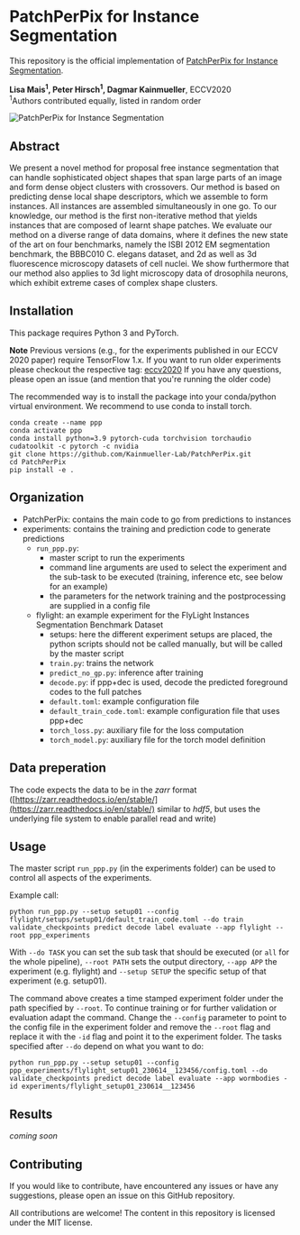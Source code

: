 # PatchPerPix for Instance Segmentation

This repository is the official implementation of [PatchPerPix for Instance Segmentation](https://arxiv.org/abs/2001.07626).

 **Lisa Mais<sup>1</sup>, Peter Hirsch<sup>1</sup>, Dagmar Kainmueller**, ECCV2020</br>
<sup>1</sup>Authors contributed equally, listed in random order</br>

![PatchPerPix for Instance Segmentation](./README.assets/pipeline.png "PatchPerPix")

## Abstract
We present a novel method for proposal free instance segmentation that can handle sophisticated object shapes that span large parts of an image and form dense object clusters with crossovers. Our method is based on predicting dense local shape descriptors, which we assemble to form instances. All instances are assembled simultaneously in one go. To our knowledge, our method is the first non-iterative method that yields instances that are composed of learnt shape patches. We evaluate our method on a diverse range of data domains, where it defines the new state of the art on four benchmarks, namely the ISBI 2012 EM segmentation benchmark, the BBBC010 C. elegans dataset, and 2d as well as 3d fluorescence microscopy datasets of cell nuclei. We show furthermore that our method also applies to 3d light microscopy data of drosophila neurons, which exhibit extreme cases of complex shape clusters.

## Installation

This package requires Python 3 and PyTorch.

**Note**
Previous versions (e.g., for the experiments published in our ECCV 2020 paper) require TensorFlow 1.x.
If you want to run older experiments please checkout the respective tag: [eccv2020](https://github.com/Kainmueller-Lab/PatchPerPix/tree/ea4e2d4)
If you have any questions, please open an issue (and mention that you're running the older code)

The recommended way is to install the package into your conda/python virtual environment. We recommend to use conda to install torch.

```
conda create --name ppp
conda activate ppp
conda install python=3.9 pytorch-cuda torchvision torchaudio cudatoolkit -c pytorch -c nvidia
git clone https://github.com/Kainmueller-Lab/PatchPerPix.git
cd PatchPerPix
pip install -e .
```

## Organization
- PatchPerPix: contains the main code to go from predictions to instances
- experiments: contains the training and prediction code to generate predictions
  - `run_ppp.py`:
	- master script to run the experiments
	- command line arguments are used to select the experiment and the sub-task to be executed (training, inference etc, see below for an example)
	- the parameters for the network training and the postprocessing are supplied in a config file
  - flylight: an example experiment for the FlyLight Instances Segmentation Benchmark Dataset
	- setups: here the different experiment setups are placed, the python scripts should not be called manually, but will be called by the master script
     - `train.py`: trains the network
     - `predict_no_gp.py`: inference after training
     - `decode.py`: if ppp+dec is used, decode the predicted foreground codes to the full patches
     - `default.toml`: example configuration file
	 - `default_train_code.toml`: example configuration file that uses ppp+dec
	 - `torch_loss.py`: auxiliary file for the loss computation
	 - `torch_model.py`: auxiliary file for the torch model definition


## Data preperation

The code expects the data to be in the *zarr* format ([https://zarr.readthedocs.io/en/stable/](https://zarr.readthedocs.io/en/stable/) similar to *hdf5*, but uses the underlying file system to enable parallel read and write)
<!-- The dataset specific subfolders (e.g. [flylight](flylight)) contain further information on how to get and preprocess the data. -->


## Usage
The master script `run_ppp.py` (in the experiments folder) can be used to control all aspects of the experiments.

Example call:
```
python run_ppp.py --setup setup01 --config flylight/setups/setup01/default_train_code.toml --do train validate_checkpoints predict decode label evaluate --app flylight --root ppp_experiments
```

With `--do TASK` you can set the sub task that should be executed (or `all` for the whole pipeline), `--root PATH` sets the output directory, `--app APP` the experiment (e.g. flylight) and `--setup SETUP` the specific setup of that experiment (e.g. setup01).

The command above creates a time stamped experiment folder under the path specified by `--root`.
To continue training or for further validation or evaluation adapt the command. Change the `--config` parameter to point to the config file in the experiment folder and remove the `--root` flag and replace it with the `-id` flag and point it to the experiment folder. The tasks specified after `--do` depend on what you want to do:
```
python run_ppp.py --setup setup01 --config ppp_experiments/flylight_setup01_230614__123456/config.toml --do  validate_checkpoints predict decode label evaluate --app wormbodies -id experiments/flylight_setup01_230614__123456
```


## Results

*coming soon*

## Contributing

If you would like to contribute, have encountered any issues or have any suggestions, please open an issue on this GitHub repository.

All contributions  are welcome! The content in this repository is licensed under the MIT license.
